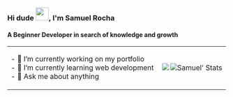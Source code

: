 <h3>Hi dude <img src="https://raw.githubusercontent.com/kaueMarques/kaueMarques/master/hi.gif" width="30px">, I'm Samuel Rocha</h3>
<h4>A Beginner Developer in search of knowledge and growth</h4>

<!--
**samuelcorocha/samuelcorocha** is a ✨ _special_ ✨ repository because its `README.md` (this file) appears on your GitHub profile.

Here are some ideas to get you started:
-->

<table align="" width="10em">
    <tr>
        <td>
            <p>
            - 🔭 I’m currently working on my portfolio<br>
            - 🌱 I’m currently learning web development<br>
            - 💬 Ask me about anything<br>
            </p>
        </td>
        <td>
            <img align="right" src="https://github-readme-stats.vercel.app/api?username=samuelcorocha&count_private=true&show_icons=true&theme=slateorange" alt="Samuel' Stats">
            <img align="right" src="https://github-readme-stats.vercel.app/api/top-langs/?username=samuelcorocha&layout=compact&theme=slateorange">
        </td>
    </tr>
</table>
<!--
<div style="width: 100%; display: flex; align-items: center; justify-content: space-between;">
    <p>
    - 🔭 I’m currently working on my portfolio<br>
    - 🌱 I’m currently learning web development<br>
    - 💬 Ask me about anything<br>
    </p>
    <a >
        <img align="right" src="https://github-readme-stats.vercel.app/api?username=samuelcorocha&count_private=true&show_icons=true&theme=slateorange" alt="Samuel' Stats">
    </a>   
</div>
<a>
    <img align="center" src="https://github-readme-stats.vercel.app/api/top-langs/?username=samuelcorocha&layout=compact&theme=slateorange">
</a>
    <img align="center" src="https://github.com/samuelcorocha/samuelcorocha/blob/output/github-contribution-grid-snake.svg">
-->

